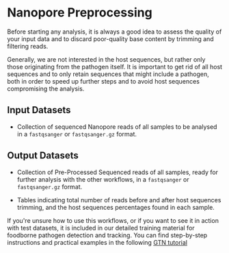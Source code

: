 # Nanopore Preprocessing

Before starting any analysis, it is always a good idea to assess the quality of your input data and to discard poor-quality base content by trimming and filtering reads.

Generally, we are not interested in the host sequences, but rather only those originating from the pathogen itself. It is important to get rid of all host sequences and to only retain sequences that might include a pathogen, both in order to speed up further steps and to avoid host sequences compromising the analysis.

## Input Datasets

- Collection of sequenced Nanopore reads of all samples to be analysed in a `fastqsanger` or `fastqsanger.gz` format.

## Output Datasets

- Collection of Pre-Processed Sequenced reads of all samples, ready for further analysis with the other workflows, in a `fastqsanger` or `fastqsanger.gz` format.

- Tables indicating total number of reads before and after host sequences trimming, and the host sequences percentages found in each sample.

If you're unsure how to use this workflows, or if you want to see it in action with test datasets, it is included in our detailed training material for foodborne pathogen detection and tracking. You can find step-by-step instructions and practical examples in the following [GTN tutorial](https://training.galaxyproject.org/training-material/topics/microbiome/tutorials/pathogen-detection-from-nanopore-foodborne-data/tutorial.html)
